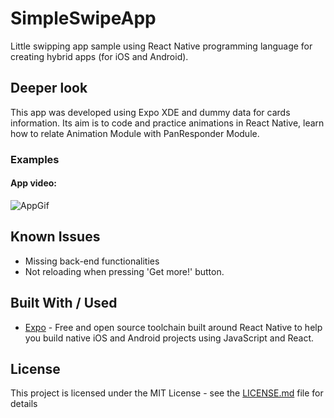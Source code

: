 # SimpleSwipeApp
Little swipping app sample using React Native programming language for creating hybrid apps (for iOS and Android).

## Deeper look

This app was developed using Expo XDE and dummy data for cards information. Its aim is to code and practice animations in React Native, learn how to relate Animation Module with PanResponder Module.

### Examples

#### App video:

![AppGif](imgs/appWorkflow.gif "AppWorkflowGif")

## Known Issues

* Missing back-end functionalities
* Not reloading when pressing 'Get more!' button.

## Built With / Used

* [Expo](https://expo.io/) -  Free and open source toolchain built around React Native to help you build native iOS and Android projects using JavaScript and React.

## License

This project is licensed under the MIT License - see the [LICENSE.md](https://github.com/edufarre/SimpleSwipeApp/blob/master/LICENSE) file for details
